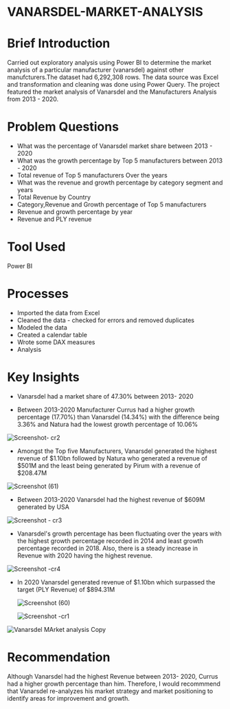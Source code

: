 # VANARSDEL-MARKET-ANALYSIS


# Brief Introduction
Carried out exploratory analysis using Power BI to determine the market analysis of a particular 
manufacturer (vanarsdel) against other manufcturers.The dataset had 6,292,308 rows. The data source
was Excel and transformation and cleaning was done using Power Query. The project featured the market
analysis of Vanarsdel and the Manufacturers Analysis from 2013 - 2020.

# Problem Questions
* What was the percentage of Vanarsdel market share between 2013 - 2020
* What was the growth percentage by Top 5 manufacturers between 2013 - 2020
* Total revenue of Top 5 manufacturers Over the years
* What was the revenue and growth percentage by category segment and years
* Total Revenue by Country
* Category,Revenue and Growth percentage of Top 5 manufacturers
* Revenue and growth percentage by year
* Revenue and PLY revenue

# Tool Used
Power BI

# Processes
* Imported the data from Excel
* Cleaned the data - checked for errors and removed duplicates
* Modeled the data
* Created a calendar table
* Wrote some DAX measures
* Analysis


# Key Insights

* Vanarsdel had a market share of 47.30% between 2013- 2020

 
* Between 2013-2020 Manufacturer Currus had a higher growth percentage (17.70%) than Vanarsdel (14.34%) with the difference being 3.36%
  and Natura had the lowest growth percentage of 10.06%
  
![Screenshot- cr2](https://github.com/EstherNdu/VANARSDEL-MARKET-REPORT/assets/128849587/8cdc1168-0628-4726-aac0-174687d70109)


* Amongst the Top five Manufacturers, Vanarsdel generated the highest revenue of $1.10bn followed by Natura who generated a revenue of $501M
  and the least being generated by Pirum with a revenue of $208.47M

![Screenshot (61)](https://github.com/EstherNdu/VANARSDEL-MARKET-REPORT/assets/128849587/86f015f8-1d67-48d3-8fc5-6b935f2ee3f4)



* Between 2013-2020 Vanarsdel had the highest revenue of $609M generated by USA
  
![Screenshot - cr3](https://github.com/EstherNdu/VANARSDEL-MARKET-REPORT/assets/128849587/f669e4f8-aa61-4142-be1f-b231d890bf9f)


  
* Vanarsdel's growth percentage has been fluctuating over the years with the highest growth percentage recorded in 2014
 and least growth percentage recorded in 2018. Also, there is a steady increase in Revenue with 2020 having the highest revenue.

![Screenshot -cr4](https://github.com/EstherNdu/VANARSDEL-MARKET-REPORT/assets/128849587/d962600b-4f37-4378-a49b-6d514c81c0c7)



* In 2020 Vanarsdel generated revenue of $1.10bn which surpassed the target (PLY Revenue) of $894.31M

  ![Screenshot (60)](https://github.com/EstherNdu/VANARSDEL-MARKET-REPORT/assets/128849587/911812f7-f30d-45ae-a89e-2bd2bca4395c)

  ![Screenshot -cr1](https://github.com/EstherNdu/VANARSDEL-MARKET-REPORT/assets/128849587/a9f5ebf7-dcb5-4cf9-a09a-04ea7b6eaa7e)

![Vanarsdel MArket analysis Copy](https://github.com/user-attachments/assets/0ef5da6b-9f56-4b63-b3c5-ecfed1d0dfe9)


# Recommendation
Although Vanarsdel had the highest Revenue between 2013- 2020, Currus had a higher growth percentage than him. 
Therefore, I would recommmend that Vanarsdel re-analyzes his market strategy and market positioning to identify areas for improvement and growth.








